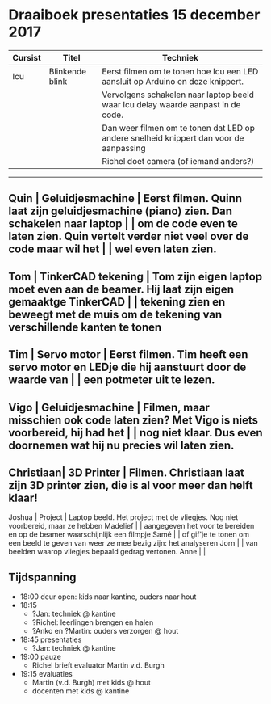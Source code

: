 # Draaiboek presentaties 15 december 2017

Cursist   | Titel              |  Techniek 
----------|--------------------|----------------------------------------------------------------------------------------
Icu       | Blinkende blink    |  Eerst filmen om te tonen hoe Icu een LED aansluit op Arduino en deze knippert.
          |                    |  Vervolgens schakelen naar laptop beeld waar Icu delay waarde aanpast in de code.
          |                    |  Dan weer filmen om te tonen dat LED op andere snelheid knippert dan voor de aanpassing
          |                    |  Richel doet camera (of iemand anders?)
------------------------------------------------------------------------------------------------------------------------
Quin      | Geluidjesmachine   |  Eerst filmen. Quinn laat zijn geluidjesmachine (piano) zien. Dan schakelen naar laptop
          |                    |  om de code even te laten zien. Quin vertelt verder niet veel over de code maar wil het
          |                    |  wel even laten zien.
------------------------------------------------------------------------------------------------------------------------
Tom       | TinkerCAD tekening |  Tom zijn eigen laptop moet even aan de beamer. Hij laat zijn eigen gemaaktge TinkerCAD
          |                    |  tekening zien en beweegt met de muis om de tekening van verschillende kanten te tonen
------------------------------------------------------------------------------------------------------------------------
Tim       | Servo motor        |  Eerst filmen. Tim heeft een servo motor en LEDje die hij aanstuurt door de waarde van
          |                    |  een potmeter uit te lezen. 
------------------------------------------------------------------------------------------------------------------------
Vigo      | Geluidjesmachine   |  Filmen, maar misschien ook code laten zien? Met Vigo is niets voorbereid, hij had het
          |                    |  nog niet klaar. Dus even doornemen wat hij nu precies wil laten zien. 
------------------------------------------------------------------------------------------------------------------------
Christiaan| 3D Printer         |  Filmen. Christiaan laat zijn 3D printer zien, die is al voor meer dan helft klaar!
------------------------------------------------------------------------------------------------------------------------
Joshua    | Project            |  Laptop beeld. Het project met de vliegjes. Nog niet voorbereid, maar ze hebben 
Madelief  |                    |  aangegeven het voor te bereiden en op de beamer waarschijnlijk een filmpje
Samé      |                    |  of gif'je te tonen om een beeld te geven van weer ze mee bezig zijn: het analyseren
Jorn      |                    |  van beelden waarop vliegjes bepaald gedrag vertonen.
Anne      |                    |


## Tijdspanning

 * 18:00 deur open: kids naar kantine, ouders naar hout
 * 18:15
    * ?Jan: techniek @ kantine
    * ?Richel: leerlingen brengen en halen
    * ?Anko en ?Martin: ouders verzorgen @ hout
 * 18:45 presentaties
    * ?Jan: techniek @ kantine
 * 19:00 pauze
    * Richel brieft evaluator Martin v.d. Burgh
 * 19:15 evaluaties
    * Martin (v.d. Burgh) met kids @ hout
    * docenten met kids @ kantine

